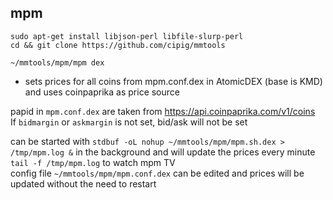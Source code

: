 ## mpm

```
sudo apt-get install libjson-perl libfile-slurp-perl
cd && git clone https://github.com/cipig/mmtools
```

`~/mmtools/mpm/mpm dex`  
- sets prices for all coins from mpm.conf.dex in AtomicDEX (base is KMD) and uses coinpaprika as price source  

papid in `mpm.conf.dex` are taken from https://api.coinpaprika.com/v1/coins  
If `bidmargin` or `askmargin` is not set, bid/ask will not be set  

can be started with `stdbuf -oL nohup ~/mmtools/mpm/mpm.sh.dex > /tmp/mpm.log &` in the background and will update the prices every minute  
`tail -f /tmp/mpm.log` to watch mpm TV  
config file `~/mmtools/mpm/mpm.conf.dex` can be edited and prices will be updated without the need to restart  
